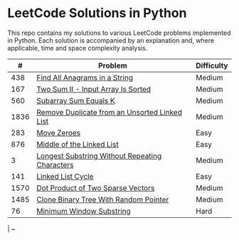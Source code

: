 # LeetCode Solutions in Python

This repo contains my solutions to various LeetCode problems implemented in Python. Each solution is accompanied by an explanation and, where applicable, time and space complexity analysis.






| #    | Problem                                                 | Difficulty |
|------|---------------------------------------------------------|------------|
| 438  | [Find All Anagrams in a String](https://leetcode.com/problems/find-all-anagrams-in-a-string)  | Medium       |
| 167  | [Two Sum II - Input Array Is Sorted](https://leetcode.com/problems/two-sum-ii-input-array-is-sorted/description/) | Medium  |
| 560  | [Subarray Sum Equals K](https://leetcode.com/problems/subarray-sum-equals-k/description/) | Medium |
| 1836 | [Remove Duplicate from an Unsorted Linked List](https://leetcode.com/problems/remove-duplicates-from-an-unsorted-linked-list/description/) | Medium |
| 283  | [Move Zeroes](https://leetcode.com/problems/move-zeroes/description/)  | Easy    |
| 876  | [Middle of the Linked List](https://leetcode.com/problems/middle-of-the-linked-list/description/)| Easy|
| 3    | [Longest Substring Without Repeating Characters](https://leetcode.com/problems/longest-substring-without-repeating-characters/description/) | Medium |
| 141  | [Linked List Cycle](https://leetcode.com/problems/linked-list-cycle/description/) | Easy |
| 1570 | [Dot Product of Two Sparse Vectors](https://leetcode.com/problems/dot-product-of-two-sparse-vectors/description/) | Medium |
| 1485 | [Clone Binary Tree With Random Pointer](https://leetcode.com/problems/clone-binary-tree-with-random-pointer) | Medium |
| 76   | [Minimum Window Substring](https://leetcode.com/problems/minimum-window-substring/description/) | Hard |
|
~             
